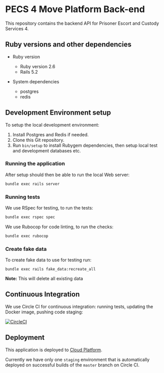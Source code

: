 # PECS 4 Move Platform Back-end

This repository contains the backend API for Prisoner Escort and
Custody Services 4.

## Ruby versions and other dependencies

* Ruby version
    * Ruby version 2.6
    * Rails 5.2

* System dependencies
    * postgres
    * redis

## Development Environment setup

To setup the local development environment:

1. Install Postgres and Redis if needed.
2. Clone this Git repository.
3. Run `bin/setup` to install Rubygem dependencies, then setup local
   test and development databases etc.

### Running the application

After setup should then be able to run the local Web server:

```bash
bundle exec rails server
```

### Running tests

We use RSpec for testing, to run the tests:

```bash
bundle exec rspec spec
```

We use Rubocop for code linting, to run the checks:

```bash
bundle exec rubocop
```

### Create fake data

To create fake data to use for testing run:

```
bundle exec rails fake_data:recreate_all
```

**Note:** This will delete all existing data

## Continuous Integration

We use Circle CI for continuous integration: running tests, updating the
Docker image, pushing code staging:

[![CircleCI](https://circleci.com/gh/ministryofjustice/pecs-move-platform-backend)](https://circleci.com/gh/ministryofjustice/pecs-move-platform-backend)

## Deployment

This application is deployed to [Cloud Platform](https://user-guide.cloud-platform.service.justice.gov.uk/).

Currently we have only one `staging` environment that is automatically
deployed on successful builds of the `master` branch on Circle CI.
